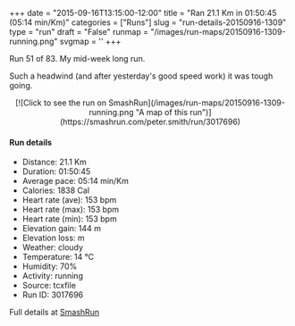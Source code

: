 +++
date = "2015-09-16T13:15:00-12:00"
title = "Ran 21.1 Km in 01:50:45 (05:14 min/Km)"
categories = ["Runs"]
slug = "run-details-20150916-1309"
type = "run"
draft = "False"
runmap = "/images/run-maps/20150916-1309-running.png"
svgmap = '<polyline points="2 54, 2 53, 4 51, 5 50, 3 47, 2 46, 2 45, 0 44, 5 45, 7 46, 7 46, 9 47, 13 48, 19 48, 21 48, 24 49, 26 49, 26 50, 31 53, 34 54, 37 54, 40 54, 43 53, 45 52, 48 52, 50 53, 51 53, 53 51, 54 50, 53 48, 53 46, 58 46, 60 45, 61 45, 65 46, 66 48, 69 49, 71 49, 74 48, 81 51, 84 52, 86 52, 90 51, 92 52, 94 52, 98 51, 100 51, 98 51, 94 52, 92 52, 89 51, 86 52, 85 52, 81 51, 74 48, 71 49, 68 49, 67 48, 66 48, 64 46, 61 45, 60 46, 58 46, 53 46, 52 46, 53 48, 54 50, 52 52, 50 53, 48 52, 45 52, 43 53, 38 54, 34 54, 30 53, 26 50, 25 49, 23 49, 18 48, 16 48, 15 49, 14 51, 11 50, 10 50, 7 51, 5 54, 3 54, 2 55, 2 54, 3 54">'
+++

Run 51 of 83. My mid-week long run. 

Such a headwind  (and after yesterday's good speed work) it was tough going. 



<!--more-->

<center>
[![Click to see the run on SmashRun](/images/run-maps/20150916-1309-running.png "A map of this run")](https://smashrun.com/peter.smith/run/3017696)
</center>

#### Run details

* Distance: 21.1 Km
* Duration: 01:50:45
* Average pace: 05:14 min/Km
* Calories: 1838 Cal
* Heart rate (ave): 153 bpm
* Heart rate (max): 153 bpm
* Heart rate (min): 153 bpm
* Elevation gain: 144 m
* Elevation loss:  m
* Weather: cloudy
* Temperature: 14 &deg;C
* Humidity: 70%
* Activity: running
* Source: tcxfile
* Run ID: 3017696

Full details at [SmashRun](https://smashrun.com/peter.smith/run/3017696)
